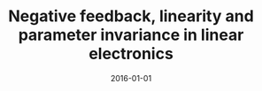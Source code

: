 ---
title: "Negative feedback, linearity and parameter invariance in linear electronics"
collection: publications
permalink: /publication/2016-costa2016negative
authors: "L. da F. Costa, F. N. Silva, C. H. Comin"
date: 2016-01-01
venue: '<i>Electrical Engineering<\i>, p. 1--23'
bibtex: "costa2016negative.bib"
paperurl: 'https://arxiv.org/abs/1611.06356'
doi: 10.1007/s00202-017-0573-8
---